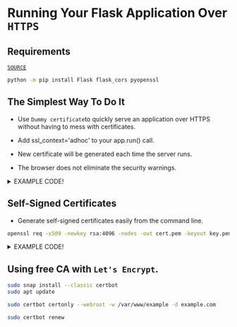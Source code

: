 # Running Your Flask Application Over `HTTPS`

## Requirements

[`SOURCE`](https://blog.miguelgrinberg.com/post/running-your-flask-application-over-https)

```bash
python -m pip install Flask flask_cors pyopenssl
```

## The Simplest Way To Do It

- Use `Dummy certificate`to quickly serve an application over HTTPS without having to mess with certificates.

- Add ssl_context='adhoc' to your app.run() call.

- New certificate will be generated each time the server runs.

- The browser does not eliminate the security warnings.

<details>
    <summary>EXAMPLE CODE!</summary>

```python
from flask import Flask
from flask_cors import CORS, cross_origin

app = Flask(__name__)
CORS(app, support_credentials=True)

@app.route("/")
@cross_origin(supports_credentials=True)
def hello_world():
    return "<p>Hello, World!</p>"

if __name__ == "__main__":
    app.run(host="0.0.0.0", port=6262, ssl_context='adhoc')
```

</details>

## Self-Signed Certificates

- Generate self-signed certificates easily from the command line.

```bash
openssl req -x509 -newkey rsa:4096 -nodes -out cert.pem -keyout key.pem -days 365
```

<details>
    <summary>EXAMPLE CODE!</summary>

```python
from flask import Flask
from flask_cors import CORS, cross_origin

app = Flask(__name__)
CORS(app, support_credentials=True)

@app.route("/")
@cross_origin(supports_credentials=True)
def hello_world():
    return "<p>Hello, World!</p>"

if __name__ == "__main__":
    app.run(host="0.0.0.0", port=6262, ssl_context=('cert.pem', 'key.pem'))
```

</details>

## Using free CA with `Let's Encrypt`.

```bash
sudo snap install --classic certbot
sudo apt update
```

```bash
sudo certbot certonly --webroot -w /var/www/example -d example.com
```

```bash
sudo certbot renew
```
